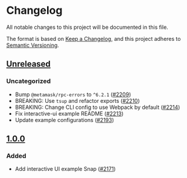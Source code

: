 # Changelog

All notable changes to this project will be documented in this file.

The format is based on [Keep a Changelog](https://keepachangelog.com/en/1.0.0/),
and this project adheres to [Semantic Versioning](https://semver.org/spec/v2.0.0.html).

## [Unreleased]

### Uncategorized

- Bump `@metamask/rpc-errors` to `^6.2.1` ([#2209](https://github.com/MetaMask/snaps-skunkworks.git/pull/2209))
- BREAKING: Use `tsup` and refactor exports ([#2210](https://github.com/MetaMask/snaps-skunkworks.git/pull/2210))
- BREAKING: Change CLI config to use Webpack by default ([#2214](https://github.com/MetaMask/snaps-skunkworks.git/pull/2214))
- Fix interactive-ui example README ([#2213](https://github.com/MetaMask/snaps-skunkworks.git/pull/2213))
- Update example configurations ([#2193](https://github.com/MetaMask/snaps-skunkworks.git/pull/2193))

## [1.0.0]

### Added

- Add interactive UI example Snap ([#2171](https://github.com/MetaMask/snaps/pull/2171))

[Unreleased]: https://github.com/MetaMask/snaps-skunkworks.git/compare/@metamask/interactive-ui-example-snap@1.0.0...HEAD
[1.0.0]: https://github.com/MetaMask/snaps-skunkworks.git/releases/tag/@metamask/interactive-ui-example-snap@1.0.0
